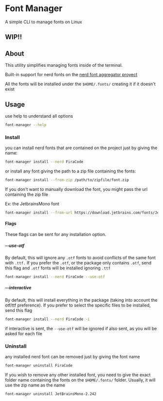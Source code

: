 # Font Manager
A simple CLI to manage fonts on Linux

## WIP!!

## About
This utility simplifies managing fonts inside of the terminal.

Built-in support for nerd fonts on the [nerd font aggregator proyect](https://github.com/ryanoasis/nerd-fonts/)

All the fonts will be installed under the `$HOME/.fonts/` creating it if it doesn't exist

## Usage
use help to understand all options
```sh
font-manager --help
```

### Install
you can install nerd fonts that are contained on the project just by giving the name:
```sh
font-manager install --nerd FiraCode
```

or install any font giving the path to a zip file containing the fonts:
```sh
font-manager install --from-zip /path/to/zipfile/font.zip
```

If you don't want to manually download the font, you might pass the url containing the zip file

Ex: the JetbrainsMono font
```sh
font-manager install --from-url https://download.jetbrains.com/fonts/JetBrainsMono-2.242.zip
```

#### Flags
These flags can be sent for any installation option.

##### --use-otf
By default, this will ignore any `.otf` fonts to avoid conflicts of the same font with `.ttf.`
If you prefer the `.otf`, or the package only contains `.otf`, send this flag and `.otf` fonts will be installed ignoring `.ttf`
```sh
font-manager install --nerd FiraCode --use-otf
```

##### --interactive
By default, this will install everything in the package (taking into account the otf/ttf preference).
If you prefer to select the specific files to be installed, send this flag
```sh
font-manager install --nerd FiraCode -i
```
if interactive is sent, the `--use-otf` will be ignored if also sent, as you will be asked for each file

### Uninstall
any installed nerd font can be removed just by giving the font name
```sh
font-manager uninstall FiraCode
```

If you wish to remove any other installed font, you need to give the exact folder name containing the fonts on the `$HOME/.fonts/` folder. 
Usually, it will use the zip name as the name
```sh
font-manager uninstall JetBrainsMono-2.242
```
